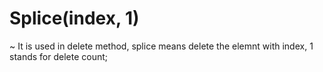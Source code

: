 # Splice(index, 1)

~ It is used in delete method, splice means delete the elemnt with index, 1 stands for delete count;